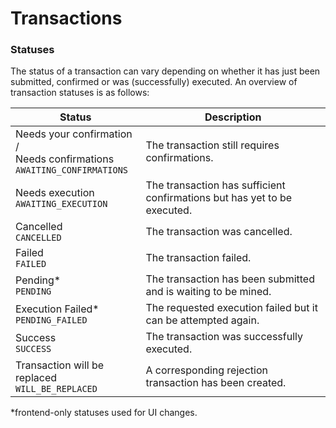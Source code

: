 # Transactions

### Statuses

The status of a transaction can vary depending on whether it has just been submitted, confirmed or was (successfully) executed. An overview of transaction statuses is as follows:

| Status                                                                       | Description                                                              |
| ---------------------------------------------------------------------------- | ------------------------------------------------------------------------ |
| Needs your confirmation /<br>Needs confirmations<br>`AWAITING_CONFIRMATIONS` | The transaction still requires confirmations.                            |
| Needs execution<br>`AWAITING_EXECUTION`                                      | The transaction has sufficient confirmations but has yet to be executed. |
| Cancelled<br>`CANCELLED`                                                     | The transaction was cancelled.                                           |
| Failed<br>`FAILED`                                                           | The transaction failed.                                                  |
| Pending\*<br>`PENDING`                                                       | The transaction has been submitted and is waiting to be mined.           |
| Execution Failed\*<br>`PENDING_FAILED`                                       | The requested execution failed but it can be attempted again.            |
| Success<br>`SUCCESS`                                                         | The transaction was successfully executed.                               |
| Transaction will be replaced<br>`WILL_BE_REPLACED`                           | A corresponding rejection transaction has been created.                  |

\*frontend-only statuses used for UI changes.
